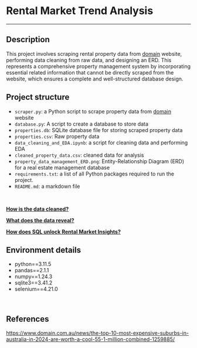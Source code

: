 # Rental Market Trend Analysis
---

## **Description**
This project involves scraping rental property data from [domain](https://www.domain.com.au/) website, performing data cleaning from raw data, and designing an ERD. This represents a comprehensive property management system by incorporating essential related information that cannot be directly scraped from the website, which ensures a complete and well-structured database design.
<br>

## **Project structure**
- `scraper.py`: a Python script to scrape property data from [domain](https://www.domain.com.au/) website
- `database.py`: A script to create a database to store data
- `properties.db`:  SQLite database file for storing scraped property data
- `properties.csv`: Raw property data 
- `data_cleaning_and_EDA.ipynb`: a script for cleaning data and performing EDA
- `cleaned_property_data.csv`: cleaned data for analysis
- `property_data_management_ERD.png`: Entity-Relationship Diagram (ERD) for a real estate management database
- `requirements.txt`:  a list of all Python packages required to run the project.
- `README.md`: a markdown file
<br>


[**How is the data cleaned?**](data_cleaning.MD)

[**What does the data reveal?**](exploratory_data_analysis.md)

[**How does SQL unlock Rental Market Insights?**](data_queries.md)

## **Environment details**
- python==3.11.5
- pandas==2.1.1
- numpy==1.24.3
- sqlite3==3.41.2
- selenium==4.21.0
<br>

## **References**
https://www.domain.com.au/news/the-top-10-most-expensive-suburbs-in-australia-in-2024-are-worth-a-cool-55-1-million-combined-1259885/
